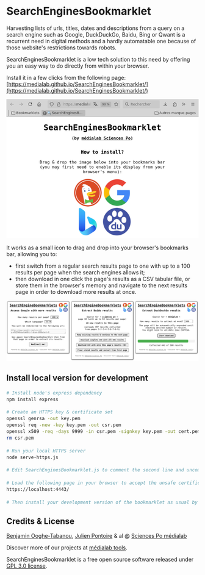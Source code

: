 # SearchEnginesBookmarklet

Harvesting lists of urls, titles, dates and descriptions from a query on a search engine such as Google, DuckDuckGo, Baidu, Bing or Qwant is a recurrent need in digital methods and a hardly automatable one because of those website's restrictions towards robots.

SearchEnginesBookmarklet is a low tech solution to this need by offering you an easy way to do directly from within your browser.

Install it in a few clicks from the following page: [https://medialab.github.io/SearchEnginesBookmarklet/](https://medialab.github.io/SearchEnginesBookmarklet/)

<a href="https://medialab.github.io/SearchEnginesBookmarklet/"><img src="images/install-bookmarklet.png"/></a>


It works as a small icon to drag and drop into your browser's bookmarks bar, allowing you to:

- first switch from a regular search results page to one with up to a 100 results per page when the search engines allows it;
- then download in one click the page's results as a CSV tabular file, or store them in the browser's memory and navigate to the next results page in order to download more results at once.

<img src="images/bookmarklets.png"/>


## Install local version for development

```bash
# Install node's express dependency
npm install express

# Create an HTTPS key & certificate set
openssl genrsa -out key.pem
openssl req -new -key key.pem -out csr.pem
openssl x509 -req -days 9999 -in csr.pem -signkey key.pem -out cert.pem
rm csr.pem

# Run your local HTTPS server
node serve-https.js

# Edit SearchEnginesBookmarklet.js to comment the second line and uncomment the third one

# Load the following page in your browser to accept the unsafe certificate first
https://localhost:4443/

# Then install your development version of the bookmarklet as usual by dragging and dropping the image from that page into your bookrmarks bar
```


## Credits & License

[Benjamin Ooghe-Tabanou](https://github.com/boogheta), [Julien Pontoire](https://github.com/jpontoire) & al @ [Sciences Po médialab](https://github.com/medialab)

Discover more of our projects at [médialab tools](http://medialab.sciencespo.fr/en/tools).

SearchEnginesBookmarklet is a free open source software released under [GPL 3.0 license](LICENSE).
